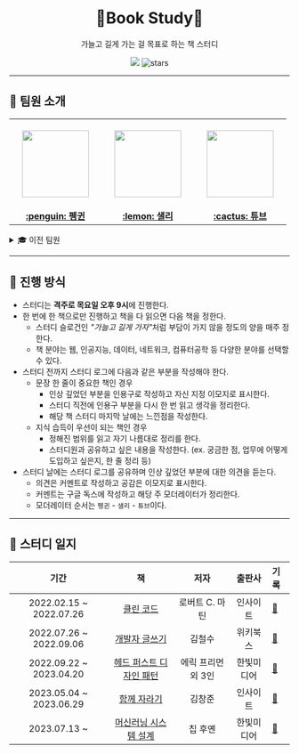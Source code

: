 <div align="center">
  <h1>📖Book Study📖</h1>
  <p>가늘고 길게 가는 걸 목표로 하는 책 스터디</p>
  <a href="https://hits.seeyoufarm.com"><img src="https://hits.seeyoufarm.com/api/count/incr/badge.svg?url=https%3A%2F%2Fgithub.com%2Fboostcamp-ai-tech-4%2Fbook-study&count_bg=%23e76f51&title_bg=%23555555&icon=&icon_color=%23E7E7E7&title=hits&edge_flat=false"/></a>
  <img src="https://img.shields.io/github/stars/boostcamp-ai-tech-4/book-study?color=ffd166" alt="stars"/>
</div>

---

## 👋 팀원 소개

<table>
  <tr height="160px">
    <th align="center" width="150px">
      <a href="https://github.com/CoodingPenguin"><img height="120px" width="120px" src="https://avatars.githubusercontent.com/u/37505775?s=460&u=44732fef53503e63d47192ce5c2de747eff5f0c6&v=4"/>
    </th>
    <th align="center" width="150px">
      <a href="https://github.com/bsm8734"><img height="120px" width="120px" src="https://avatars.githubusercontent.com/u/35002768?s=460&v=4"/></a>
    </th>
    <th align="center" width="150px">
      <a href="https://github.com/peacecheejecake"><img height="120px" width="120px" src="https://avatars.githubusercontent.com/u/29668380?v=4"/></a>
    </th>
  </tr>
  <tr>
    <td align="center" width="150px">
      <a href="https://github.com/coodingpenguin"><strong>:penguin: 펭귄</strong></a>
    </td>
    <td align="center" width="150px">
      <a href="https://github.com/bsm8734"><strong>:lemon: 샐리</strong></a>
    </td>
    <td align="center" width="150px">
      <a href="https://github.com/peacecheejecake"><strong>:cactus: 튜브</strong></a>
    </td>
  </tr>
</table>

<details>

<summary>🎓 이전 팀원</summary>

<table>
  <tr height="160px">
    <th align="center" width="150px">
      <a href="https://github.com/opijae"><img height="120px" width="120px" src="https://avatars.githubusercontent.com/u/26226101?v=4"/></a>
    </th>
  </tr>
  <tr>
    <td align="center" width="150px">
      <a href="https://github.com/opijae"><strong>:slightly_smiling_face: 후미</strong></a>
    </td>
  </tr>
</table>

</details>

---

## 📌 진행 방식

- 스터디는 **격주로 목요일 오후 9시**에 진행한다.
- 한 번에 한 책으로만 진행하고 책을 다 읽으면 다음 책을 정한다.
  - 스터디 슬로건인 <i>"가늘고 길게 가자"</i>처럼 부담이 가지 않을 정도의 양을 매주 정한다.
  - 책 분야는 웹, 인공지능, 데이터, 네트워크, 컴퓨터공학 등 다양한 분야를 선택할 수 있다.
- 스터디 전까지 스터디 로그에 다음과 같은 부분을 작성해야 한다.
  - 문장 한 줄이 중요한 책인 경우
    - 인상 깊었던 부분을 인용구로 작성하고 자신 지정 이모지로 표시한다.
    - 스터디 직전에 인용구 부분을 다시 한 번 읽고 생각을 정리한다.
    - 해당 책 스터디 마지막 날에는 느낀점을 작성한다.
  - 지식 습득이 우선이 되는 책인 경우
    - 정해진 범위를 읽고 자기 나름대로 정리를 한다.
    - 스터디원과 공유하고 싶은 내용을 작성한다. (ex. 궁금한 점, 업무에 어떻게 도입하고 싶은지, 한 줄 정리 등)
- 스터디 날에는 스터디 로그를 공유하며 인상 깊었던 부분에 대한 의견을 듣는다.
  - 의견은 커멘트로 작성하고 공감은 이모지로 표시한다.
  - 커멘트는 구글 독스에 작성하고 해당 주 모더레이터가 정리한다.
  - 모더레이터 순서는 `펭귄` - `샐리` - `튜브`이다.

---

## 📄 스터디 일지

|          기간           |                                       책                                        |        저자        |   출판사   | 기록                                            |
| :---------------------: | :-----------------------------------------------------------------------------: | :----------------: | :--------: | :---------------------------------------------- |
| 2022.02.15 ~ 2022.07.26 |        [클린 코드](https://product.kyobobook.co.kr/detail/S000001032980)        |   로버트 C. 마틴   |  인사이트  | [📝](./books/01-clean-code/)                    |
| 2022.07.26 ~ 2022.09.06 |      [개발자 글쓰기](https://product.kyobobook.co.kr/detail/S000001766399)      |       김철수       |  위키북스  | [📝](./books/02-developer-writing/)             |
| 2022.09.22 ~ 2023.04.20 | [헤드 퍼스트 디자인 패턴](https://product.kyobobook.co.kr/detail/S000001810483) | 에릭 프리먼 외 3인 | 한빛미디어 | [📝](./books/03-head-first-design-pattern/)     |
| 2023.05.04 ~ 2023.06.29 |       [함께 자라기](https://product.kyobobook.co.kr/detail/S000001033071)       |       김창준       |  인사이트  | [📝](./books/04-growing-together)               |
|      2023.07.13 ~       |  [머신러닝 시스템 설계](https://product.kyobobook.co.kr/detail/S000201212403)   |      칩 후옌       | 한빛미디어 | [📝](./books/05-machine-learning-system-design) |
